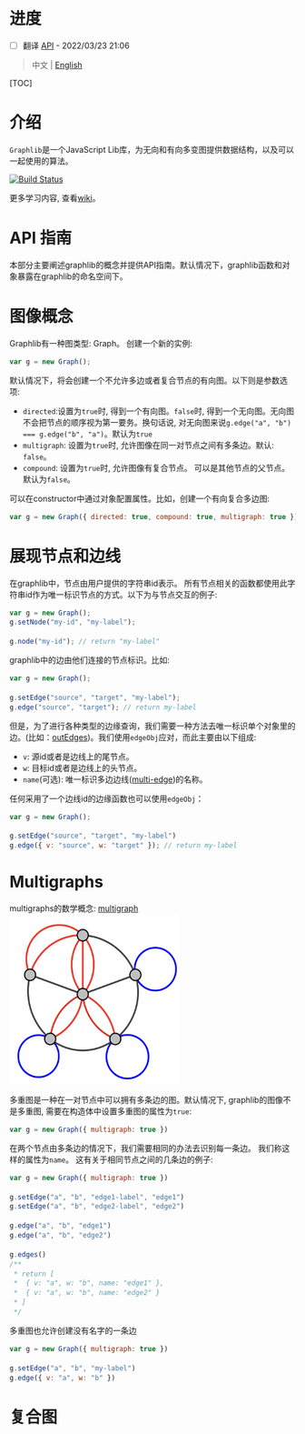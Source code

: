 # 进度
- [ ] 翻译 [API](https://github.com/dagrejs/graphlib/wiki/API-Reference) - 2022/03/23 21:06

> 中文 | [English](ReadMe.md)

[TOC]

# 介绍
`Graphlib`是一个JavaScript Lib库，为无向和有向多变图提供数据结构，以及可以一起使用的算法。

[![Build Status](https://secure.travis-ci.org/dagrejs/graphlib.svg)](http://travis-ci.org/dagrejs/graphlib)

更多学习内容, 查看[wiki](https://github.com/cpettitt/graphlib/wiki)。

# API 指南
本部分主要阐述graphlib的概念并提供API指南。默认情况下，graphlib函数和对象暴露在graphlib的命名空间下。

# 图像概念
Graphlib有一种图类型: Graph。
创建一个新的实例:
```js
var g = new Graph();
```
默认情况下，将会创建一个不允许多边或者复合节点的有向图。以下则是参数选项:
- `directed`:设置为`true`时, 得到一个有向图。`false`时, 得到一个无向图。无向图不会把节点的顺序视为第一要务。换句话说, 对无向图来说`g.edge("a", "b") === g.edge("b", "a")`。默认为`true`
- `multigraph`: 设置为`true`时, 允许图像在同一对节点之间有多条边。默认: `false`。
- `compound`: 设置为`true`时, 允许图像有复合节点。 可以是其他节点的父节点。 默认为`false`。

可以在constructor中通过对象配置属性。比如，创建一个有向复合多边图:
```js
var g = new Graph({ directed: true, compound: true, multigraph: true });
```

# 展现节点和边线
在graphlib中，节点由用户提供的字符串id表示。 所有节点相关的函数都使用此字符串id作为唯一标识节点的方式。以下为与节点交互的例子:
```js
var g = new Graph();
g.setNode("my-id", "my-label");

g.node("my-id"); // return "my-label"
```

graphlib中的边由他们连接的节点标识。比如:
```js
var g = new Graph();

g.setEdge("source", "target", "my-label");
g.edge("source", "target"); // return my-label
```

但是，为了进行各种类型的边缘查询，我们需要一种方法去唯一标识单个对象里的边。(比如：[outEdges](https://github.com/dagrejs/graphlib/wiki/API-Reference#outEdges))。我们使用`edgeObj`应对，而此主要由以下组成:
- `v`: 源id或者是边线上的尾节点。
- `w`: 目标id或者是边线上的头节点。
- `name`(可选):  唯一标识多边边线([multi-edge](https://github.com/dagrejs/graphlib/wiki/API-Reference#multigraphs))的名称。

任何采用了一个边线id的边缘函数也可以使用`edgeObj`：
```js
var g = new Graph();

g.setEdge("source", "target", "my-label")
g.edge({ v: "source", w: "target" }); // return my-label
```

# Multigraphs
multigraphs的数学概念: [multigraph](https://en.wikipedia.org/wiki/Multigraph)
<img src="./static/multigraph.jpg" width="300px" height="300px" />

多重图是一种在一对节点中可以拥有多条边的图。默认情况下, graphlib的图像不是多重图, 需要在构造体中设置多重图的属性为`true`:
```js
var g = new Graph({ multigraph: true })
```
在两个节点由多条边的情况下，我们需要相同的办法去识别每一条边。 我们称这样的属性为`name`。 这有关于相同节点之间的几条边的例子:
```js
var g = new Graph({ multigraph: true })

g.setEdge("a", "b", "edge1-label", "edge1")
g.setEdge("a", "b", "edge2-label", "edge2")

g.edge("a", "b", "edge1")
g.edge("a", "b", "edge2")

g.edges()
/**
 * return [
 *  { v: "a", w: "b", name: "edge1" },
 *  { v: "a", w: "b", name: "edge2" }
 * ]
 */
```

多重图也允许创建没有名字的一条边
```js
var g = new Graph({ multigraph: true })

g.setEdge("a", "b", "my-label")
g.edge({ v: "a", w: "b" })
```

# 复合图